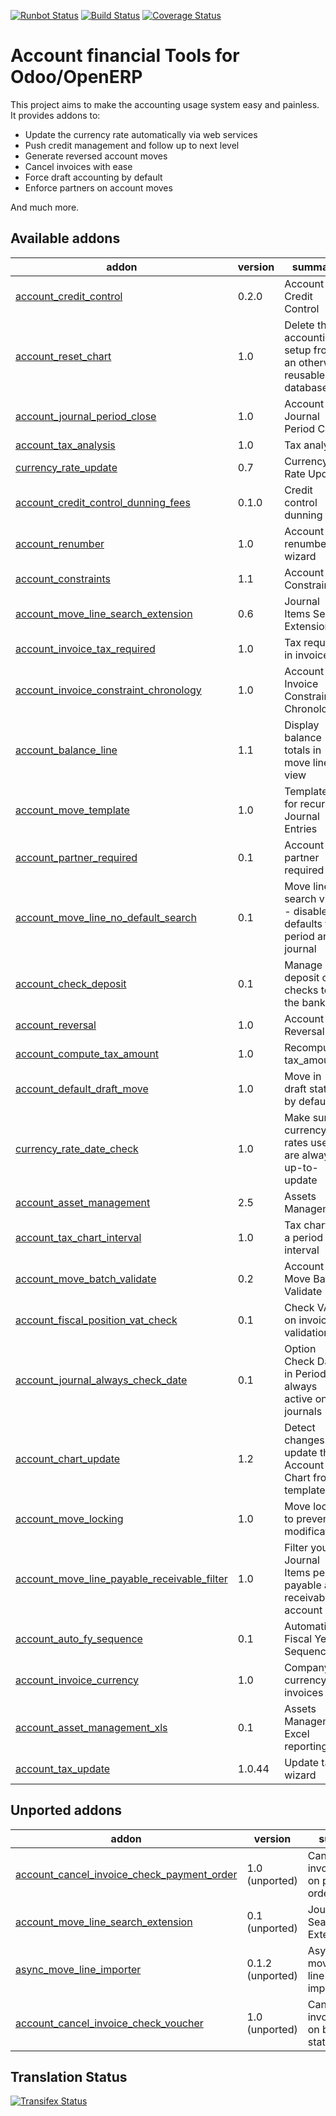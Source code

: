 [![Runbot Status](https://runbot.odoo-community.org/runbot/badge/flat/92/8.0.svg)](https://runbot.odoo-community.org/runbot/repo/github-com-oca-account-financial-tools-92)
[![Build Status](https://travis-ci.org/OCA/account-financial-tools.svg?branch=8.0)](https://travis-ci.org/OCA/account-financial-tools)
[![Coverage Status](https://coveralls.io/repos/OCA/account-financial-tools/badge.png?branch=8.0)](https://coveralls.io/r/OCA/account-financial-tools?branch=8.0)

Account financial Tools for Odoo/OpenERP
========================================

This project aims to make the accounting usage system easy and painless.
It provides addons to:

 - Update the currency rate automatically via web services
 - Push credit management and follow up to next level
 - Generate reversed account moves
 - Cancel invoices with ease
 - Force draft accounting by default
 - Enforce partners on account moves

And much more.

[//]: # (addons)
Available addons
----------------
addon | version | summary
--- | --- | ---
[account_credit_control](account_credit_control/) | 0.2.0 | Account Credit Control
[account_reset_chart](account_reset_chart/) | 1.0 | Delete the accounting setup from an otherwise reusable database
[account_journal_period_close](account_journal_period_close/) | 1.0 | Account Journal Period Close
[account_tax_analysis](account_tax_analysis/) | 1.0 | Tax analysis
[currency_rate_update](currency_rate_update/) | 0.7 | Currency Rate Update
[account_credit_control_dunning_fees](account_credit_control_dunning_fees/) | 0.1.0 | Credit control dunning fees
[account_renumber](account_renumber/) | 1.0 | Account renumber wizard
[account_constraints](account_constraints/) | 1.1 | Account Constraints
[account_move_line_search_extension](account_move_line_search_extension/) | 0.6 | Journal Items Search Extension
[account_invoice_tax_required](account_invoice_tax_required/) | 1.0 | Tax required in invoice
[account_invoice_constraint_chronology](account_invoice_constraint_chronology/) | 1.0 | Account Invoice Constraint Chronology
[account_balance_line](account_balance_line/) | 1.1 | Display balance totals in move line view
[account_move_template](account_move_template/) | 1.0 | Templates for recurring Journal Entries
[account_partner_required](account_partner_required/) | 0.1 | Account partner required
[account_move_line_no_default_search](account_move_line_no_default_search/) | 0.1 | Move line search view - disable defaults for period and journal
[account_check_deposit](account_check_deposit/) | 0.1 | Manage deposit of checks to the bank
[account_reversal](account_reversal/) | 1.0 | Account Reversal
[account_compute_tax_amount](account_compute_tax_amount/) | 1.0 | Recompute tax_amount
[account_default_draft_move](account_default_draft_move/) | 1.0 | Move in draft state by default
[currency_rate_date_check](currency_rate_date_check/) | 1.0 | Make sure currency rates used are always up-to-update
[account_asset_management](account_asset_management/) | 2.5 | Assets Management
[account_tax_chart_interval](account_tax_chart_interval/) | 1.0 | Tax chart for a period interval
[account_move_batch_validate](account_move_batch_validate/) | 0.2 | Account Move Batch Validate
[account_fiscal_position_vat_check](account_fiscal_position_vat_check/) | 0.1 | Check VAT on invoice validation
[account_journal_always_check_date](account_journal_always_check_date/) | 0.1 | Option Check Date in Period always active on journals
[account_chart_update](account_chart_update/) | 1.2 | Detect changes and update the Account Chart from a template
[account_move_locking](account_move_locking/) | 1.0 | Move locked to prevent modification
[account_move_line_payable_receivable_filter](account_move_line_payable_receivable_filter/) | 1.0 | Filter your Journal Items per payable and receivable account
[account_auto_fy_sequence](account_auto_fy_sequence/) | 0.1 | Automatic Fiscal Year Sequences
[account_invoice_currency](account_invoice_currency/) | 1.0 | Company currency in invoices
[account_asset_management_xls](account_asset_management_xls/) | 0.1 | Assets Management Excel reporting
[account_tax_update](account_tax_update/) | 1.0.44 | Update tax wizard

Unported addons
---------------
addon | version | summary
--- | --- | ---
[account_cancel_invoice_check_payment_order](account_cancel_invoice_check_payment_order/) | 1.0 (unported) | Cancel invoice, check on payment order
[account_move_line_search_extension](account_move_line_search_extension/) | 0.1 (unported) | Journal Items Search Extension
[async_move_line_importer](async_move_line_importer/) | 0.1.2 (unported) | Asynchronous move/move line CSV importer
[account_cancel_invoice_check_voucher](account_cancel_invoice_check_voucher/) | 1.0 (unported) | Cancel invoice, check on bank statement
[//]: # (end addons)

Translation Status
------------------
[![Transifex Status](https://www.transifex.com/projects/p/OCA-account-financial-tools-8-0/chart/image_png)](https://www.transifex.com/projects/p/OCA-account-financial-tools-8-0)
